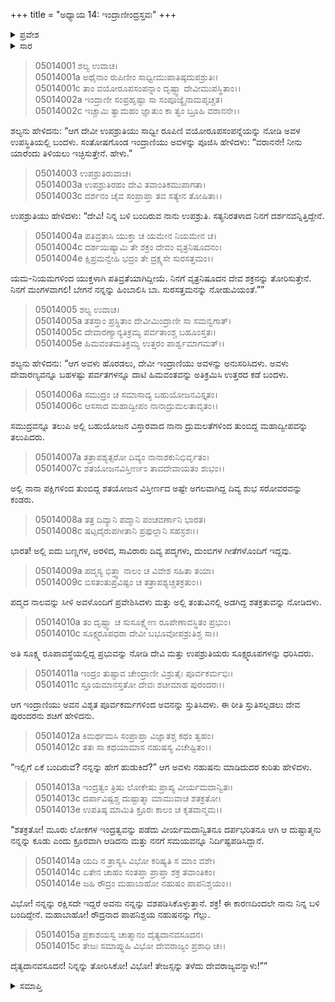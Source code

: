 +++
title = "ಅಧ್ಯಾಯ 14: ಇಂದ್ರಾಣೀಂದ್ರಸ್ತವಃ"
+++

<details><summary>ಪ್ರವೇಶ</summary>


।।   ಓಂ ಓಂ ನಮೋ ನಾರಾಯಣಾಯ।।   ಶ್ರೀ ವೇದವ್ಯಾಸಾಯ ನಮಃ ।।

ಶ್ರೀ ಕೃಷ್ಣದ್ವೈಪಾಯನ ವೇದವ್ಯಾಸ ವಿರಚಿತ  

**ಶ್ರೀ ಮಹಾಭಾರತ**

**ಉದ್ಯೋಗ ಪರ್ವ**

**ಸೇನೋದ್ಯೋಗ ಪರ್ವ**

**ಅಧ್ಯಾಯ 14**

</details>


<details><summary>ಸಾರ</summary>

ಉಪಶ್ರುತಿಯ ಸಹಾಯದಿಂದ ಶಚಿಯು ಸರೋವರವೊಂದರ ಪದ್ಮದ ನಾಲದ ತಂತುವಿನಲ್ಲಿ ಸೂಕ್ಷ್ಮನಾಗಿ ಅಡಗಿಕೊಂಡಿದ್ದ ಇಂದ್ರನನ್ನು ನೋಡಿ ಸ್ತುತಿಸಿದುದು (1-11). ನಹುಷನನ್ನು ಗೆಲ್ಲಲು ಇಂದ್ರನನ್ನು ಪ್ರಚೋದಿಸಿದುದು (12-15).

</details>



> 05014001 ಶಲ್ಯ ಉವಾಚ।  
05014001a ಅಥೈನಾಂ ರುಪಿಣೀಂ ಸಾಧ್ವೀಮುಪಾತಿಷ್ಠದುಪಶ್ರುತಿಃ।  
05014001c ತಾಂ ವಯೋರೂಪಸಂಪನ್ನಾಂ ದೃಷ್ಟ್ವಾ ದೇವೀಮುಪಸ್ಥಿತಾಂ।।   
05014002a ಇಂದ್ರಾಣೀ ಸಂಪ್ರಹೃಷ್ಟಾ ಸಾ ಸಂಪೂಜ್ಯೈನಾಮಪೃಚ್ಚತ।  
05014002c ಇಚ್ಚಾಮಿ ತ್ವಾಮಹಂ ಜ್ಞಾತುಂ ಕಾ ತ್ವಂ ಬ್ರೂಹಿ ವರಾನನೇ।।

ಶಲ್ಯನು ಹೇಳಿದನು: “ಆಗ ದೇವೀ ಉಪಶ್ರುತಿಯು ಸಾಧ್ವೀ ರೂಪಿಣಿ ವಯೋರೂಪಸಂಪನ್ನೆಯನ್ನು ನೋಡಿ ಅವಳ ಉಪಸ್ಥಿತಿಯಲ್ಲಿ ಬಂದಳು. ಸಂತೋಷಗೊಂಡ ಇಂದ್ರಾಣಿಯು ಅವಳನ್ನು ಪೂಜಿಸಿ ಹೇಳಿದಳು: “ವರಾನನೇ! ನೀನು ಯಾರೆಂದು ತಿಳಿಯಲು ಇಚ್ಛಿಸುತ್ತೇನೆ. ಹೇಳು.”

> 05014003 ಉಪಶ್ರುತಿರುವಾಚ।  
05014003a ಉಪಶ್ರುತಿರಹಂ ದೇವಿ ತವಾಂತಿಕಮುಪಾಗತಾ।  
05014003c ದರ್ಶನಂ ಚೈವ ಸಂಪ್ರಾಪ್ತಾ ತವ ಸತ್ಯೇನ ತೋಷಿತಾ।।

ಉಪಶ್ರುತಿಯು ಹೇಳಿದಳು: “ದೇವಿ! ನಿನ್ನ ಬಳಿ ಬಂದಿರುವ ನಾನು ಉಪಶ್ರುತಿ. ಸತ್ಯನಿರತಳಾದ ನಿನಗೆ ದರ್ಶನವನ್ನಿತ್ತಿದ್ದೇನೆ.

> 05014004a ಪತಿವ್ರತಾಸಿ ಯುಕ್ತಾ ಚ ಯಮೇನ ನಿಯಮೇನ ಚ।  
05014004c ದರ್ಶಯಿಷ್ಯಾಮಿ ತೇ ಶಕ್ರಂ ದೇವಂ ವೃತ್ರನಿಷೂದನಂ।  
05014004e ಕ್ಷಿಪ್ರಮನ್ವೇಹಿ ಭದ್ರಂ ತೇ ದ್ರಕ್ಷ್ಯಸೇ ಸುರಸತ್ತಮಂ।।

ಯಮ-ನಿಯಮಗಳಿಂದ ಯುಕ್ತಳಾಗಿ ಪತಿವ್ರತೆಯಾಗಿದ್ದೀಯೆ. ನಿನಗೆ ವೃತ್ರನಿಷೂದನ ದೇವ ಶಕ್ರನನ್ನು ತೋರಿಸುತ್ತೇನೆ. ನಿನಗೆ ಮಂಗಳವಾಗಲಿ! ಬೇಗನೆ ನನ್ನನ್ನು ಹಿಂಬಾಲಿಸಿ ಬಾ. ಸುರಸತ್ತಮನನ್ನು ನೋಡುವಿಯಂತೆ.””

> 05014005 ಶಲ್ಯ ಉವಾಚ।  
05014005a ತತಸ್ತಾಂ ಪ್ರಸ್ಥಿತಾಂ ದೇವೀಮಿಂದ್ರಾಣೀ ಸಾ ಸಮನ್ವಗಾತ್।  
05014005c ದೇವಾರಣ್ಯಾನ್ಯತಿಕ್ರಮ್ಯ ಪರ್ವತಾಂಶ್ಚ ಬಹೂಂಸ್ತತಃ।  
05014005e ಹಿಮವಂತಮತಿಕ್ರಮ್ಯ ಉತ್ತರಂ ಪಾರ್ಶ್ವಮಾಗಮತ್।।

ಶಲ್ಯನು ಹೇಳಿದನು: “ಆಗ ಅವಳು ಹೊರಡಲು, ದೇವೀ ಇಂದ್ರಾಣಿಯು ಅವಳನ್ನು ಅನುಸರಿಸಿದಳು. ಅವಳು ದೇವಾರಣ್ಯವನ್ನೂ ಬಹಳಷ್ಟು ಪರ್ವತಗಳನ್ನೂ ದಾಟಿ ಹಿಮವಂತವನ್ನು ಅತಿಕ್ರಮಿಸಿ ಉತ್ತರದ ಕಡೆ ಬಂದಳು.

> 05014006a ಸಮುದ್ರಂ ಚ ಸಮಾಸಾದ್ಯ ಬಹುಯೋಜನವಿಸ್ತೃತಂ।  
05014006c ಆಸಸಾದ ಮಹಾದ್ವೀಪಂ ನಾನಾದ್ರುಮಲತಾವೃತಂ।।

ಸಮುದ್ರವನ್ನೂ ತಲುಪಿ ಅಲ್ಲಿ ಬಹುಯೋಜನ ವಿಸ್ತಾರವಾದ ನಾನಾ ದ್ರುಮಲತೆಗಳಿಂದ ತುಂಬಿದ್ದ ಮಹಾದ್ವೀಪವನ್ನು ತಲುಪಿದರು.

> 05014007a ತತ್ರಾಪಶ್ಯತ್ಸರೋ ದಿವ್ಯಂ ನಾನಾಶಕುನಿಭಿರ್ವೃತಂ।   
05014007c ಶತಯೋಜನವಿಸ್ತೀರ್ಣಂ ತಾವದೇವಾಯತಂ ಶುಭಂ।।

ಅಲ್ಲಿ ನಾನಾ ಪಕ್ಷಿಗಳಿಂದ ತುಂಬಿದ್ದ ಶತಯೋಜನ ವಿಸ್ತೀರ್ಣದ ಅಷ್ಟೇ ಅಗಲವಾಗಿದ್ದ ದಿವ್ಯ ಶುಭ ಸರೋವರವನ್ನು ಕಂಡರು.

> 05014008a ತತ್ರ ದಿವ್ಯಾನಿ ಪದ್ಮಾನಿ ಪಂಚವರ್ಣಾನಿ ಭಾರತ।  
05014008c ಷಟ್ಪದೈರುಪಗೀತಾನಿ ಪ್ರಫುಲ್ಲಾನಿ ಸಹಸ್ರಶಃ।।

ಭಾರತ! ಅಲ್ಲಿ ಐದು ಬಣ್ಣಗಳ, ಅರಳಿದ, ಸಾವಿರಾರು ದಿವ್ಯ ಪದ್ಮಗಳು, ದುಂಬಿಗಳ ಗೀತೆಗಳೊಂದಿಗೆ ಇದ್ದವು.

> 05014009a ಪದ್ಮಸ್ಯ ಭಿತ್ತ್ವಾ ನಾಲಂ ಚ ವಿವೇಶ ಸಹಿತಾ ತಯಾ।  
05014009c ಬಿಸತಂತುಪ್ರವಿಷ್ಟಂ ಚ ತತ್ರಾಪಶ್ಯಚ್ಚತಕ್ರತುಂ।।

ಪದ್ಮದ ನಾಲವನ್ನು ಸೀಳಿ ಅವಳೊಂದಿಗೆ ಪ್ರವೇಶಿಸಿದಳು ಮತ್ತು ಅಲ್ಲಿ ತಂತುವಿನಲ್ಲಿ ಅಡಗಿದ್ದ ಶತಕ್ರತುವನ್ನು ನೋಡಿದಳು.

> 05014010a ತಂ ದೃಷ್ಟ್ವಾ ಚ ಸುಸೂಕ್ಷ್ಮೇಣ ರೂಪೇಣಾವಸ್ಥಿತಂ ಪ್ರಭುಂ।  
05014010c ಸೂಕ್ಷ್ಮರೂಪಧರಾ ದೇವೀ ಬಭೂವೋಪಶ್ರುತಿಶ್ಚ ಸಾ।।

ಅತಿ ಸೂಕ್ಷ್ಮ ರೂಪಾವಸ್ಥೆಯಲ್ಲಿದ್ದ ಪ್ರಭುವನ್ನು ನೋಡಿ ದೇವಿ ಮತ್ತು ಉಪಶ್ರುತಿಯರು ಸೂಕ್ಷ್ಮರೂಪಗಳನ್ನು ಧರಿಸಿದರು.

> 05014011a ಇಂದ್ರಂ ತುಷ್ಟಾವ ಚೇಂದ್ರಾಣೀ ವಿಶ್ರುತೈಃ ಪೂರ್ವಕರ್ಮಭಿಃ।   
05014011c ಸ್ತೂಯಮಾನಸ್ತತೋ ದೇವಃ ಶಚೀಮಾಹ ಪುರಂದರಃ।।

ಆಗ ಇಂದ್ರಾಣಿಯು ಅವನ ವಿಶೃತ ಪೂರ್ವಕರ್ಮಗಳಿಂದ ಅವನನ್ನು ಸ್ತುತಿಸಿದಳು. ಈ ರೀತಿ ಸ್ತುತಿಸಲ್ಪಡಲು ದೇವ ಪುರಂದರನು ಶಚಿಗೆ ಹೇಳಿದನು.

> 05014012a ಕಿಮರ್ಥಮಸಿ ಸಂಪ್ರಾಪ್ತಾ ವಿಜ್ಞಾತಶ್ಚ ಕಥಂ ತ್ವಹಂ।  
05014012c ತತಃ ಸಾ ಕಥಯಾಮಾಸ ನಹುಷಸ್ಯ ವಿಚೇಷ್ಟಿತಂ।।

“ಇಲ್ಲಿಗೆ ಏಕೆ ಬಂದಿರುವೆ? ನನ್ನನ್ನು ಹೇಗೆ ಹುಡುಕಿದೆ?” ಆಗ ಅವಳು ನಹುಷನು ಮಾಡಿದುದರ ಕುರಿತು ಹೇಳಿದಳು.

> 05014013a ಇಂದ್ರತ್ವಂ ತ್ರಿಷು ಲೋಕೇಷು ಪ್ರಾಪ್ಯ ವೀರ್ಯಮದಾನ್ವಿತಃ।  
05014013c ದರ್ಪಾವಿಷ್ಟಶ್ಚ ದುಷ್ಟಾತ್ಮಾ ಮಾಮುವಾಚ ಶತಕ್ರತೋ।  
05014013e ಉಪತಿಷ್ಠ ಮಾಮಿತಿ ಕ್ರೂರಃ ಕಾಲಂ ಚ ಕೃತವಾನ್ಮಮ।।

“ಶತಕ್ರತೋ! ಮೂರು ಲೋಕಗಳ ಇಂದ್ರತ್ವವನ್ನು ಪಡೆದು ವೀರ್ಯಮದಾನ್ವಿತನೂ ದರ್ಪಭರಿತನೂ ಆಗಿ ಆ ದುಷ್ಟಾತ್ಮನು ನನ್ನನ್ನು ಕೂಡು ಎಂದು ಕ್ರೂರವಾಗಿ ಆಡಿದನು ಮತ್ತು ನನಗೆ ಸಮಯವನ್ನೂ ನಿರ್ದಿಷ್ಟಪಡಿಸಿದ್ದಾನೆ.

> 05014014a ಯದಿ ನ ತ್ರಾಸ್ಯಸಿ ವಿಭೋ ಕರಿಷ್ಯತಿ ಸ ಮಾಂ ವಶೇ।  
05014014c ಏತೇನ ಚಾಹಂ ಸಂತಪ್ತಾ ಪ್ರಾಪ್ತಾ ಶಕ್ರ ತವಾಂತಿಕಂ।  
05014014e ಜಹಿ ರೌದ್ರಂ ಮಹಾಬಾಹೋ ನಹುಷಂ ಪಾಪನಿಶ್ಚಯಂ।।

ವಿಭೋ! ನನ್ನನ್ನು ರಕ್ಷಿಸದೇ ಇದ್ದರೆ ಅವನು ನನ್ನನ್ನು ವಶಪಡಿಸಿಕೊಳ್ಳುತ್ತಾನೆ. ಶಕ್ರ! ಈ ಕಾರಣದಿಂದಲೇ ನಾನು ನಿನ್ನ ಬಳಿ ಬಂದಿದ್ದೇನೆ. ಮಹಾಬಾಹೋ! ರೌದ್ರನಾದ ಪಾಪನಿಶ್ಚಯ ನಹುಷನನ್ನು ಗೆಲ್ಲು.

> 05014015a ಪ್ರಕಾಶಯಸ್ವ ಚಾತ್ಮಾನಂ ದೈತ್ಯದಾನವಸೂದನ।  
05014015c ತೇಜಃ ಸಮಾಪ್ನುಹಿ ವಿಭೋ ದೇವರಾಜ್ಯಂ ಪ್ರಶಾಧಿ ಚ।।

ದೈತ್ಯದಾನವಸೂದನ! ನಿನ್ನನ್ನು ತೋರಿಸಿಕೋ! ವಿಭೋ! ತೇಜಸ್ಸನ್ನು ತಳೆದು ದೇವರಾಜ್ಯವನ್ನಾಳು!””


<details><summary>ಸಮಾಪ್ತಿ</summary>


ಇತಿ ಶ್ರೀ ಮಹಾಭಾರತೇ ಉದ್ಯೋಗ ಪರ್ವಣಿ ಸೇನೋದ್ಯೋಗ ಪರ್ವಣಿ ಇಂದ್ರಾಣೀಂದ್ರಸ್ತವೇ ಚತುರ್ದಶೋಽಧ್ಯಾಯಃ।  
ಇದು ಶ್ರೀ ಮಹಾಭಾರತದಲ್ಲಿ ಉದ್ಯೋಗ ಪರ್ವದಲ್ಲಿ ಸೇನೋದ್ಯೋಗ ಪರ್ವದಲ್ಲಿ ಇಂದ್ರಾಣೀಂದ್ರಸ್ತವದಲ್ಲಿ ಹದಿನಾಲ್ಕನೆಯ ಅಧ್ಯಾಯವು।


</details>
